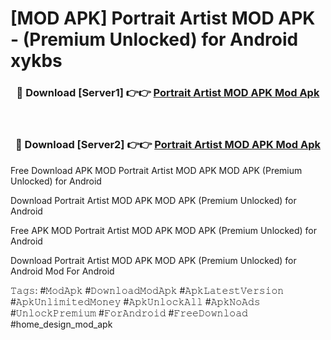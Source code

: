 # [MOD APK] Portrait Artist MOD APK - (Premium Unlocked) for Android xykbs



<div align="center">
<h3>🔴 Download [Server1] 👉👉 <a href="https://momento.my/?title=Portrait_Artist_MOD_APK">Portrait Artist MOD APK Mod Apk</a></h3><br>

<h3>🔴 Download [Server2] 👉👉 <a href="https://momento.my/?title=Portrait_Artist_MOD_APK">Portrait Artist MOD APK Mod Apk</a></h3>
</div>



Free Download APK MOD Portrait Artist MOD APK MOD APK (Premium Unlocked) for Android

Download Portrait Artist MOD APK MOD APK (Premium Unlocked) for Android

Free APK MOD Portrait Artist MOD APK MOD APK (Premium Unlocked) for Android

Download Portrait Artist MOD APK MOD APK (Premium Unlocked) for Android Mod For Android

𝚃𝚊𝚐𝚜: #𝙼𝚘𝚍𝙰𝚙𝚔 #𝙳𝚘𝚠𝚗𝚕𝚘𝚊𝚍𝙼𝚘𝚍𝙰𝚙𝚔 #𝙰𝚙𝚔𝙻𝚊𝚝𝚎𝚜𝚝𝚅𝚎𝚛𝚜𝚒𝚘𝚗 #𝙰𝚙𝚔𝚄𝚗𝚕𝚒𝚖𝚒𝚝𝚎𝚍𝙼𝚘𝚗𝚎𝚢 #𝙰𝚙𝚔𝚄𝚗𝚕𝚘𝚌𝚔𝙰𝚕𝚕 #𝙰𝚙𝚔𝙽𝚘𝙰𝚍𝚜 #𝚄𝚗𝚕𝚘𝚌𝚔𝙿𝚛𝚎𝚖𝚒𝚞𝚖 #𝙵𝚘𝚛𝙰𝚗𝚍𝚛𝚘𝚒𝚍 #𝙵𝚛𝚎𝚎𝙳𝚘𝚠𝚗𝚕𝚘𝚊𝚍 #home_design_mod_apk
